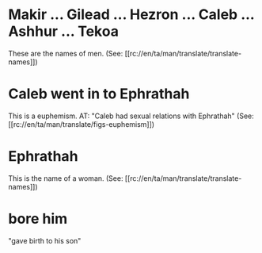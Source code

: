 # Makir ... Gilead ... Hezron ... Caleb ... Ashhur ... Tekoa

These are the names of men. (See: [[rc://en/ta/man/translate/translate-names]])

# Caleb went in to Ephrathah

This is a euphemism. AT: "Caleb had sexual relations with Ephrathah" (See: [[rc://en/ta/man/translate/figs-euphemism]])

# Ephrathah

This is the name of a woman. (See: [[rc://en/ta/man/translate/translate-names]])

# bore him

"gave birth to his son"

